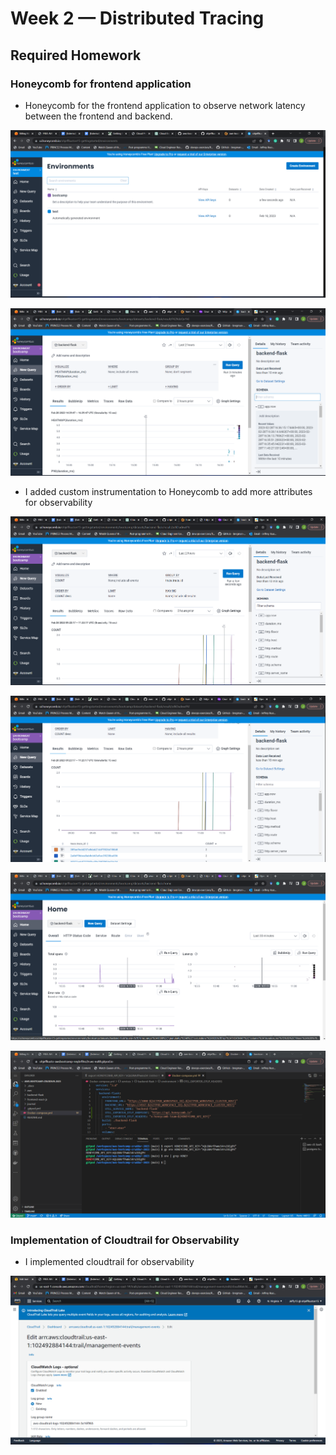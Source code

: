 # Week 2 — Distributed Tracing

## Required Homework

### Honeycomb for frontend application

- Honeycomb for the frontend application to observe network latency between the frontend and backend.

![Honeycomb observability](Assets/honeycomb.png)

![Honeycomb observability](Assets/Honeycomb1.png)

- I added custom instrumentation to Honeycomb to add more attributes for observability

![Honeycomb observability](Assets/honeycomb2.png)

![Honeycomb observability](Assets/honeycomb3.png)

![Honeycomb observability](Assets/honeycomb4.png)

![Honeycomb observability](Assets/honeycomb5.png)

### Implementation of Cloudtrail for Observability

- I implemented cloudtrail for observability

![CloudTrail observability](Assets/cloudtrail.png)
